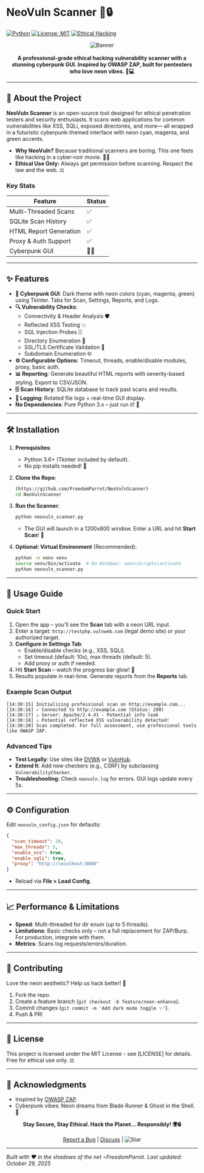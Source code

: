 # NeoVuln Scanner 🚀🔒

[![Python](https://img.shields.io/badge/Python-3.x-brightgreen.svg)](https://www.python.org/)
[![License: MIT](https://img.shields.io/badge/License-MIT-yellow.svg)](https://opensource.org/licenses/MIT)
[![Ethical Hacking](https://img.shields.io/badge/Ethical%20Hacking-%F0%9F%94%92%20Secure-blue.svg)](https://owasp.org/)

<div align="center">
  <img src="https://via.placeholder.com/800x200/0D0D0D/00FFFF?text=NeoVuln+Scanner+-+Cyberpunk+Edition" alt="Banner">
  <br><br>
  <strong>A professional-grade ethical hacking vulnerability scanner with a stunning cyberpunk GUI. Inspired by OWASP ZAP, built for pentesters who love neon vibes. 🌃💻</strong>
</div>

---

## 📖 About the Project

**NeoVuln Scanner** is an open-source tool designed for ethical penetration testers and security enthusiasts. It scans web applications for common vulnerabilities like XSS, SQLi, exposed directories, and more— all wrapped in a futuristic cyberpunk-themed interface with neon cyan, magenta, and green accents. 

- **Why NeoVuln?** Because traditional scanners are boring. This one feels like hacking in a cyber-noir movie. 🎥🔥
- **Ethical Use Only:** Always get permission before scanning. Respect the law and the web. ⚖️

### Key Stats
| Feature | Status |
|---------|--------|
| Multi-Threaded Scans | ✅ |
| SQLite Scan History | ✅ |
| HTML Report Generation | ✅ |
| Proxy & Auth Support | ✅ |
| Cyberpunk GUI | 🎨✨ |

---

## ✨ Features

- **🚀 Cyberpunk GUI**: Dark theme with neon colors (cyan, magenta, green) using Tkinter. Tabs for Scan, Settings, Reports, and Logs.
- **🔍 Vulnerability Checks**:
  - Connectivity & Header Analysis 🛡️
  - Reflected XSS Testing 💥
  - SQL Injection Probes 🗄️
  - Directory Enumeration 📁
  - SSL/TLS Certificate Validation 🔐
  - Subdomain Enumeration 🌐
- **⚙️ Configurable Options**: Timeout, threads, enable/disable modules, proxy, basic auth.
- **📊 Reporting**: Generate beautiful HTML reports with severity-based styling. Export to CSV/JSON.
- **🗄️ Scan History**: SQLite database to track past scans and results.
- **📝 Logging**: Rotated file logs + real-time GUI display.
- **No Dependencies**: Pure Python 3.x – just run it! 🐍

---

## 🛠️ Installation

1. **Prerequisites**:
   - Python 3.6+ (Tkinter included by default).
   - No pip installs needed! 🎉

2. **Clone the Repo**:
   ```bash
   (https://github.com/FreedomParrot/NeoVulnScanner)
   cd NeoVulnScanner
   ```

3. **Run the Scanner**:
   ```bash
   python neovuln_scanner.py
   ```
   - The GUI will launch in a 1200x800 window. Enter a URL and hit **Start Scan**! 🎯

4. **Optional: Virtual Environment** (Recommended):
   ```bash
   python -m venv venv
   source venv/bin/activate  # On Windows: venv\Scripts\activate
   python neovuln_scanner.py
   ```

---

## 📱 Usage Guide

### Quick Start
1. Open the app – you'll see the **Scan** tab with a neon URL input.
2. Enter a target: `http://testphp.vulnweb.com` (legal demo site) or your authorized target.
3. **Configure in Settings Tab**:
   - Enable/disable checks (e.g., XSS, SQLi).
   - Set timeout (default: 10s), max threads (default: 5).
   - Add proxy or auth if needed.
4. Hit **Start Scan** – watch the progress bar glow! 🌟
5. Results populate in real-time. Generate reports from the **Reports** tab.

### Example Scan Output
```
[14:30:15] Initializing professional scan on http://example.com...
[14:30:16] ✓ Connected to http://example.com (Status: 200)
[14:30:17] ⚠ Server: Apache/2.4.41 - Potential info leak
[14:30:18] ⚠ Potential reflected XSS vulnerability detected!
[14:30:20] Scan completed. For full assessment, use professional tools like OWASP ZAP.
```



### Advanced Tips
- **Test Legally**: Use sites like [DVWA](http://www.dvwa.co.uk/) or [VulnHub](https://www.vulnhub.com/).
- **Extend It**: Add new checkers (e.g., CSRF) by subclassing `VulnerabilityChecker`.
- **Troubleshooting**: Check `neovuln.log` for errors. GUI logs update every 5s.

---

## ⚙️ Configuration

Edit `neovuln_config.json` for defaults:
```json
{
  "scan_timeout": 10,
  "max_threads": 5,
  "enable_xss": true,
  "enable_sqli": true,
  "proxy": "http://localhost:8080"
}
```
- Reload via **File > Load Config**.

---

## 📈 Performance & Limitations

- **Speed**: Multi-threaded for dir enum (up to 5 threads).
- **Limitations**: Basic checks only – not a full replacement for ZAP/Burp. For production, integrate with them.
- **Metrics**: Scans log requests/errors/duration.

---

## 🤝 Contributing

Love the neon aesthetic? Help us hack better! 💜

1. Fork the repo.
2. Create a feature branch (`git checkout -b feature/neon-enhance`).
3. Commit changes (`git commit -m 'Add dark mode toggle ✨'`).
4. Push & PR!



---

## 📜 License

This project is licensed under the MIT License - see [LICENSE] for details. Free for ethical use only. ⚖️

---

## 🙏 Acknowledgments

- Inspired by [OWASP ZAP](https://www.zaproxy.org/).
- Cyberpunk vibes: Neon dreams from Blade Runner & Ghost in the Shell. 🌌

<div align="center">
  <strong>Stay Secure, Stay Ethical. Hack the Planet... Responsibly! 🌍🔒</strong>
  <br><br>
  <a href="https://github.com/FreedomParrot/NeoVulnScanner/issues">Report a Bug</a> | 
  <a href="https://github.com/FreedomParrot/NeoVulnScanner/discussions">Discuss</a> | 
  <img src="https://img.shields.io/badge/⭐-Star%20Us-ff69b4.svg" alt="Star">
</div>

---

*Built with ❤️ in the shadows of the net ~FreedomParrot. Last updated: October 29, 2025*
